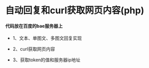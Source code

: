 # 自动回复和curl获取网页内容(php)

#### 代码放在百度的bae服务器上

* 1、文本、单图文、多图文回复实现

* 2、curl获取网页内容

* 3、获取token的值和服务器ip地址
